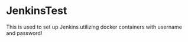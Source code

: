 # JenkinsTest
This is used to set up Jenkins utilizing docker containers with username and password!
